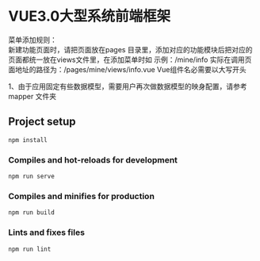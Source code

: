 <!--
 * @Author: 侯兴章 3603317@qq.com
 * @Date: 2020-11-05 00:35:47
 * @LastEditTime: 2020-11-29 17:27:51
 * @LastEditors: 侯兴章
 * @Description: 
-->

# VUE3.0大型系统前端框架

菜单添加规则：  
新建功能页面时，请把页面放在pages 目录里，添加对应的功能模块后把对应的页面都统一放在views文件里，在添加菜单时如
示例：/mine/info  实际在调用页面地址的路径为：/pages/mine/views/info.vue
Vue组件名必需要以大写开头

1、由于应用固定有些数据模型，需要用户再次做数据模型的映身配置，请参考 mapper 文件夹

## Project setup

```
npm install
```

### Compiles and hot-reloads for development

```
npm run serve
```

### Compiles and minifies for production

```
npm run build
```

### Lints and fixes files

```
npm run lint
```

